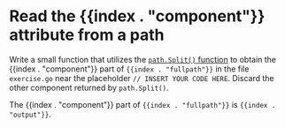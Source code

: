 # Read the {{index . "component"}} attribute from a path

Write a small function that utilizes the [`path.Split()` function](https://pkg.go.dev/path#Split) to obtain the {{index . "component"}} part of `{{index . "fullpath"}}` in the file `exercise.go` near the placeholder `// INSERT YOUR CODE HERE`. Discard the other component returned by `path.Split()`.

The {{index . "component"}} part of `{{index . "fullpath"}}` is `{{index . "output"}}`.
